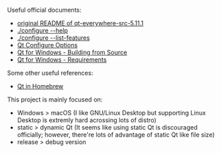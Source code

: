 Useful official documents:
  - [original README of qt-everywhere-src-5.11.1](./README)
  - [./configure --help](./.documents/qt.5.11.1.configure.help.txt)
  - [./configure --list-features](./.documents/qt.5.11.1.list.features.txt)
  - [Qt Configure Options](http://doc.qt.io/qt-5/configure-options.html)
  - [Qt for Windows - Building from Source](http://doc.qt.io/qt-5/windows-building.html)
  - [Qt for Windows - Requirements](http://doc.qt.io/qt-5/windows-requirements.html)


Some other useful references:
  - [Qt in Homebrew](https://github.com/Homebrew/homebrew-core/blob/master/Formula/qt.rb)


This project is mainly focused on:
  - Windows > macOS (I like GNU/Linux Desktop but supporting Linux Desktop is extremly hard acrossing lots of distro)
  - static > dynamic Qt (It seems like using static Qt is discouraged officially; however, there're lots of advantage of static Qt like file size)
  - release > debug version
